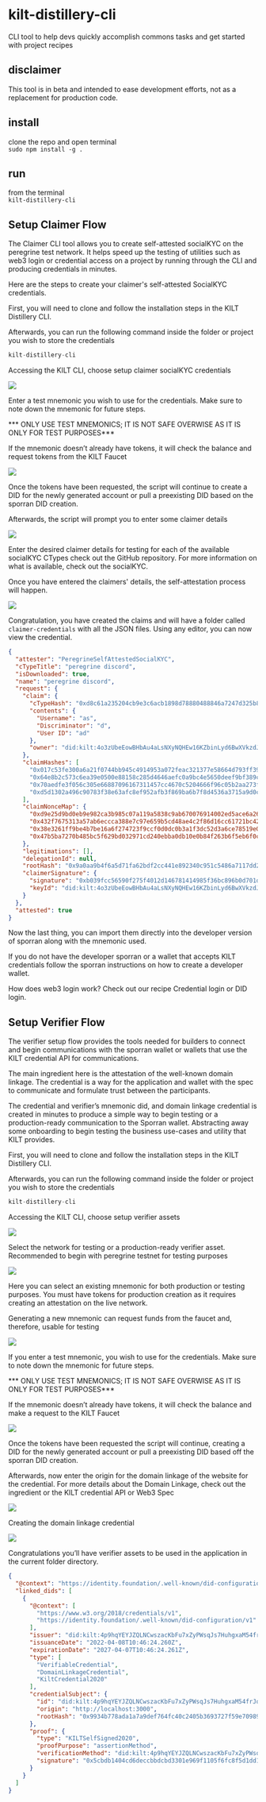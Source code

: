 # kilt-distillery-cli
CLI tool to help devs quickly accomplish commons tasks and get started with project recipes

## disclaimer
This tool is in beta and intended to ease development efforts, not as a replacement for production code. 

## install
clone the repo and open terminal  
`sudo npm install -g .`  

## run
from the terminal  
`kilt-distillery-cli`  

## Setup Claimer Flow

The Claimer CLI tool allows you to create self-attested socialKYC on the peregrine test network. It helps speed up the testing of utilities such as web3 login or credential access on a project by running through the CLI and producing credentials in minutes.

Here are the steps to create your claimer's self-attested SocialKYC credentials.

First, you will need to clone and follow the installation steps in the KILT Distillery CLI. 

Afterwards, you can run the following command inside the folder or project you wish to store the credentials

```js
kilt-distillery-cli
```

Accessing the KILT CLI, choose setup claimer socialKYC credentials

![](./public/img/selectClaimerAction.png)

Enter a test mnemonic you wish to use for the credentials. Make sure to note down the mnemonic for future steps.

 *** ONLY USE TEST MNEMONICS; IT IS NOT SAFE OVERWISE AS IT IS ONLY FOR TEST PURPOSES***

If the mnemonic doesn’t already have tokens, it will check the balance and request tokens from the KILT Faucet

![](./public/img/requestingFunds.png)

Once the tokens have been requested, the script will continue to create a DID for the newly generated account or pull a preexisting DID based on the sporran DID creation.

Afterwards, the script will prompt you to enter some claimer details

![](./public/img/enteringClaimerDetails.png)

Enter the desired claimer details for testing for each of the available socialKYC CTypes check out the GitHub repository. For more information on what is available, check out the socialKYC. 

Once you have entered the claimers' details, the self-attestation process will happen.

![](./public/img/claimerSelfAttesting.png)

Congratulation, you have created the claims and will have a folder called `claimer-credentials` with all the JSON files. Using any editor, you can now view the credential.

```JSON
{
  "attester": "PeregrineSelfAttestedSocialKYC",
  "cTypeTitle": "peregrine discord",
  "isDownloaded": true,
  "name": "peregrine discord",
  "request": {
    "claim": {
      "cTypeHash": "0xd8c61a235204cb9e3c6acb1898d78880488846a7247d325b833243b46d923abe",
      "contents": {
        "Username": "as",
        "Discriminator": "d",
        "User ID": "ad"
      },
      "owner": "did:kilt:4o3zUbeEowBHbAu4aLsNXyNQHEw16KZbinLyd6BwXVkzdJKn"
    },
    "claimHashes": [
      "0x017c53fe300a6a21f0744bb945c4914953a072feac321377e58664d793ff397c",
      "0x64e8b2c573c6ea39e0500e88158c285d4646aefc0a9bc4e5650deef9bf389c50",
      "0x70aedfe3f056c305e66887096167311457cc4670c5204666f96c05b2aa273f71",
      "0xd5d1302a496c90783f38e63afc8ef952afb3f869ba6b7f8d4536a3715a9d0c38"
    ],
    "claimNonceMap": {
      "0xd9e25d9bd0eb9e982ca3b985c07a119a5838c9ab670076914002ed5ace6a2604": "f7b9ab2a-4d09-4dae-8c25-214d68574d13",
      "0x432f7675313a57ab6eccca388e7c97e659b5cd48ae4c2f86d16cc61721bc426a": "e2059d2e-5c8b-42e5-be61-d4809c027bac",
      "0x38e3261ff9be4b7be16a6f274723f9ccf0d0dc0b3a1f3dc52d3a6ce78519e0a2": "11892da5-f1e5-4652-a76e-5f7d0b8058ae",
      "0x47b5ba7270b485bc5f629bd032971cd240ebba0db10e0b84f263b6f5eb6f0ce5": "bd227dc4-1d82-4ab7-b1ca-6ae75b986f88"
    },
    "legitimations": [],
    "delegationId": null,
    "rootHash": "0x9a0aa9b4f6a5d71fa62bdf2cc441e892340c951c5486a7117dd2dd1245caa3cc",
    "claimerSignature": {
      "signature": "0xb039fcc56590f275f4012d146781414985f36bc896b0d701d1acff9503db3f5dc937e9f9f2c81256995937ada7f99c0db44c85249006dabe01b6dad2e9da8e88",
      "keyId": "did:kilt:4o3zUbeEowBHbAu4aLsNXyNQHEw16KZbinLyd6BwXVkzdJKn#0x5e7ea14081452641c4970081552f774d4b2495ce918ddc0e35fd50735e5d7e1c"
    }
  },
  "attested": true
}
```

Now the last thing, you can import them directly into the developer version of sporran along with the mnemonic used.

If you do not have the developer sporran or a wallet that accepts KILT credentials follow the sporran instructions on how to create a developer wallet. 

How does web3 login work? Check out our recipe Credential login or DID login.

## Setup Verifier Flow

The verifier setup flow provides the tools needed for builders to connect and begin communications with the sporran wallet or wallets that use the KILT credential API for communications.

The main ingredient here is the attestation of the well-known domain linkage. The credential is a way for the application and wallet with the spec to communicate and formulate trust between the participants.

The credential and verifier’s mnemonic did, and domain linkage credential is created in minutes to produce a simple way to begin testing or a production-ready communication to the Sporran wallet. Abstracting away some onboarding to begin testing the business use-cases and utility that KILT provides.

First, you will need to clone and follow the installation steps in the KILT Distillery CLI.

Afterwards, you can run the following command inside the folder or project you wish to store the credentials

```js
kilt-distillery-cli
```

Accessing the KILT CLI, choose setup verifier assets

![](./public/img/selectVerifierAction.png)

Select the network for testing or a production-ready verifier asset. Recommended to begin with peregrine testnet for testing purposes

![](./public/img/selectNetwork.png)

Here you can select an existing mnemonic for both production or testing purposes. You must have tokens for production creation as it requires creating an attestation on the live network.

Generating a new mnemonic can request funds from the faucet and, therefore, usable for testing

![](./public/img/verifierMnemonicSelection.png)

If you enter a test mnemonic, you wish to use for the credentials. Make sure to note down the mnemonic for future steps.

 *** ONLY USE TEST MNEMONICS; IT IS NOT SAFE OVERWISE AS IT IS ONLY FOR TEST PURPOSES***

If the mnemonic doesn’t already have tokens, it will check the balance and make a request to the KILT Faucet

![](./public/img/requestingFunds.png)

Once the tokens have been requested the script will continue, creating a DID for the newly generated account or pull a preexisting DID based off the sporran DID creation.

Afterwards, now enter the origin for the domain linkage of the website for the credential. For more details about the Domain Linkage, check out the ingredient or the KILT credential API or Web3 Spec

![](./public/img/enteringOrigin.png)

Creating the domain linkage credential

![](./public/img/creatingDomainLinkage.png)

Congratulations you’ll have verifier assets to be used in the application in the current folder directory.

```JSON
{
  "@context": "https://identity.foundation/.well-known/did-configuration/v1",
  "linked_dids": [
    {
      "@context": [
        "https://www.w3.org/2018/credentials/v1",
        "https://identity.foundation/.well-known/did-configuration/v1"
      ],
      "issuer": "did:kilt:4p9hqYEYJZQLNCwszacKbFu7xZyPWsqJs7HuhgxaM54frJqk",
      "issuanceDate": "2022-04-08T10:46:24.260Z",
      "expirationDate": "2027-04-07T10:46:24.261Z",
      "type": [
        "VerifiableCredential",
        "DomainLinkageCredential",
        "KiltCredential2020"
      ],
      "credentialSubject": {
        "id": "did:kilt:4p9hqYEYJZQLNCwszacKbFu7xZyPWsqJs7HuhgxaM54frJqk",
        "origin": "http://localhost:3000",
        "rootHash": "0x9934b778ada1a7a9def764fc40c2405b3693727f59e709895e65e2d4d7d9347d"
      },
      "proof": {
        "type": "KILTSelfSigned2020",
        "proofPurpose": "assertionMethod",
        "verificationMethod": "did:kilt:4p9hqYEYJZQLNCwszacKbFu7xZyPWsqJs7HuhgxaM54frJqk#0x7a81166f8e447a6d37997fcf5d8273d1b021438a01a6d8fa3b3b95d70ddc7dff",
        "signature": "0x5cbdb1404cd6deccbbdcbd3301e969f1105f6fc8f5d1dd1da6858ec63505fb5762ef04c94833f5860da0042a5f8bbed4d9fd5d49806cfaeea00dc1e6431af28a"
      }
    }
  ]
}
```

